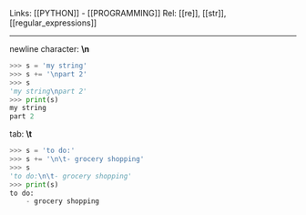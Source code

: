 Links: [[PYTHON]] - [[PROGRAMMING]]
Rel: [[re]], [[str]], [[regular_expressions]]

--- 
newline character: **\\n**
```py
>>> s = 'my string'
>>> s += '\npart 2'
>>> s
'my string\npart 2'
>>> print(s)
my string
part 2
```

tab: **\\t**
```py
>>> s = 'to do:'
>>> s += '\n\t- grocery shopping'
>>> s
'to do:\n\t- grocery shopping'
>>> print(s)
to do:
	- grocery shopping
```
